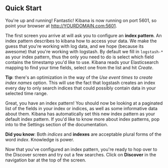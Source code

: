 ## Quick Start

You're up and running! Fantastic! Kibana is now running on port 5601, so point your browser at http://YOURDOMAIN.com:5601.

The first screen you arrive at will ask you to configure an **index pattern**. An index pattern describes to kibana how to access your data. We make the guess that you're working with log data, and we hope (because its awesome) that you're working with logstash. By default we fill in `logstash-*` as your index pattern, thus the only you need to do is select which field contains the timestamp you'd like to use. Kibana reads your Elasticsearch mapping to find your time fields, select one from the list and hit *Create*.

**Tip**: there's an optimization in the way of the *Use event times to create index names* option. This will use the fact that logstash creates an index every day to only search indices that could possibly contain data in your selected time range.

Great, you have an index pattern! You should now be looking at a paginated list of the fields in your index or indices, as well as some informative data about them. Kibana has automatically set this new index pattern as your default index pattern. If you'd like to know more about index patterns, pop into to the Settings section of the documentation.

**Did you know**: Both *indices* and **indexes** are acceptable plural forms of the word *index*. Knowledge is power.

Now that you've configured an index pattern, you're ready to hop over to the Discover screen and try out a few searches. Click on **Discover** in the navigation bar at the top of the screen.

